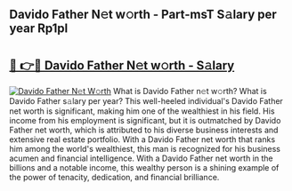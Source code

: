 ## Davido Father N𝚎t w𝚘rth - Part-msT S𝚊lary per year Rp1pl

# <h2><a href="http://gc574y.nevu.top/?p=Davido+Father">🔗 👉🔴 Davido Father N𝚎t w𝚘rth - S𝚊lary</a></h2>

[![Davido Father N𝚎t W𝚘rth](https://i.imgur.com/Oavwk0R.jpeg)](http://gc574y.nevu.top/?p=Davido+Father)
What is Davido Father n𝚎t w𝚘rth? What is Davido Father s𝚊lary per year?
This well-heeled individual's Davido Father net worth is significant, making him one of the wealthiest in his field. His income from his employment is significant, but it is outmatched by Davido Father net worth, which is attributed to his diverse business interests and extensive real estate portfolio. With a Davido Father net worth that ranks him among the world's wealthiest, this man is recognized for his business acumen and financial intelligence. With a Davido Father net worth in the billions and a notable income, this wealthy person is a shining example of the power of tenacity, dedication, and financial brilliance.
